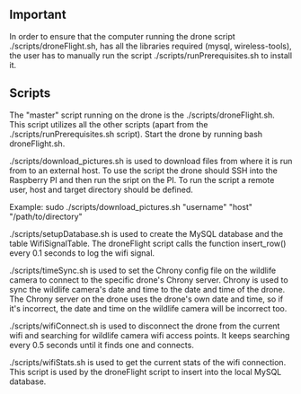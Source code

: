 ## Important
In order to ensure that the computer running the drone script ./scripts/droneFlight.sh, has all the libraries required (mysql, wireless-tools), the user has to manually run the script ./scripts/runPrerequisites.sh to install it.

## Scripts
The "master" script running on the drone is the ./scripts/droneFlight.sh. This script utilizes all the other scripts (apart from the ./scripts/runPrerequisites.sh script).
Start the drone by running bash droneFlight.sh.

./scripts/download_pictures.sh is used to download files from where it is run from to an external host.
To use the script the drone should SSH into the Raspberry PI and then run the sript on the PI.
To run the script a remote user, host and target directory should be defined.

Example:
sudo ./scripts/download_pictures.sh "username" "host" "/path/to/directory" 

./scripts/setupDatabase.sh is used to create the MySQL database and the table WifiSignalTable. The droneFlight script calls the function insert_row() every 0.1 seconds to log the wifi signal.

./scripts/timeSync.sh is used to set the Chrony config file on the wildlife camera to connect to the specific drone's Chrony server. Chrony is used to sync the wildlife camera's date and time to the date and time of the drone. The Chrony server on the drone uses the drone's own date and time, so if it's incorrect, the date and time on the wildlife camera will be incorrect too.

./scripts/wifiConnect.sh is used to disconnect the drone from the current wifi and searching for wildlife camera wifi access points. It keeps searching every 0.5 seconds until it finds one and connects.

./scripts/wifiStats.sh is used to get the current stats of the wifi connection. This script is used by the droneFlight script to insert into the local MySQL database.
